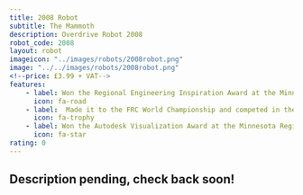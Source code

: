 ```yaml
---
title: 2008 Robot
subtitle: The Mammoth 
description: Overdrive Robot 2008
robot_code: 2008
layout: robot
imageicon: "../images/robots/2008robot.png"
image: "../../images/robots/2008robot.png"
<!--price: £3.99 + VAT-->
features:
    - label: Won the Regional Engineering Inspiration Award at the Minnesota Regional
      icon: fa-road 
    - label:  Made it to the FRC World Championship and competed in the Archimedes Division
      icon: fa-trophy 
    - label: Won the Autodesk Visualization Award at the Minnesota Regional
      icon: fa-star
rating: 0
---
```


<h2>Description pending, check back soon!</h2>
